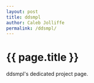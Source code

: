 ```yaml
---
layout: post
title: ddsmpl
author: Caleb Jolliffe
permalink: /ddsmpl/
---
```


{{ page.title }}
================

ddsmpl's dedicated project page.